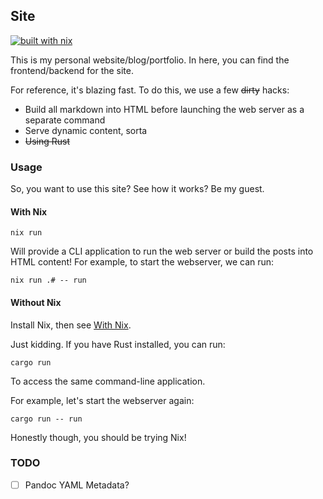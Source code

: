 ## Site

[![built with nix](https://builtwithnix.org/badge.svg)](https://builtwithnix.org)

This is my personal website/blog/portfolio. In here, you can find the frontend/backend for the site.

For reference, it's blazing fast. To do this, we use a few ~~dirty~~ hacks:

 - Build all markdown into HTML before launching the web server as a separate command
 - Serve dynamic content, sorta
 - ~~Using Rust~~
 
### Usage

So, you want to use this site? See how it works? Be my guest.

#### With Nix

```
nix run
```

Will provide a CLI application to run the web server or build the posts into HTML content! For example, to start the webserver, we can run:

```
nix run .# -- run
```

#### Without Nix

Install Nix, then see [With Nix](#with-nix).

Just kidding. If you have Rust installed, you can run:

```
cargo run
```

To access the same command-line application.

For example, let's start the webserver again:

```
cargo run -- run
```

Honestly though, you should be trying Nix!

### TODO

 - [ ] Pandoc YAML Metadata?
